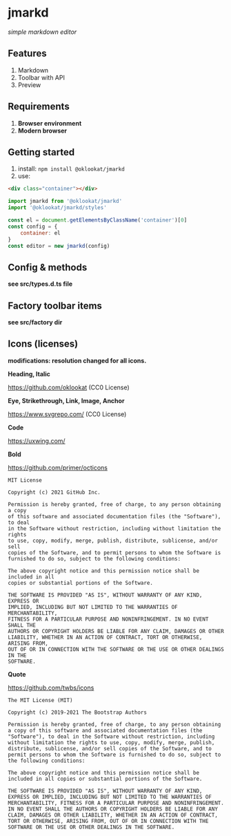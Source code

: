 # jmarkd
*simple markdown editor*

## Features
1. Markdown
2. Toolbar with API
3. Preview

## Requirements
1. **Browser environment**
2. **Modern browser**

## Getting started
1. install: ```npm install @oklookat/jmarkd```
2. use:
```html
<div class="container"></div>
```
```javascript
import jmarkd from '@oklookat/jmarkd'
import '@oklookat/jmarkd/styles'

const el = document.getElementsByClassName('container')[0]
const config = {
    container: el
}
const editor = new jmarkd(config)
```

## Config & methods
**see src/types.d.ts file**

## Factory toolbar items
**see src/factory dir**

## Icons (licenses)
**modifications: resolution changed for all icons.**

**Heading, Italic**

https://github.com/oklookat
(CC0 License)

**Eye, Strikethrough, Link, Image, Anchor**

https://www.svgrepo.com/
(CC0 License)

**Code**

https://uxwing.com/

**Bold**

https://github.com/primer/octicons

```
MIT License

Copyright (c) 2021 GitHub Inc.

Permission is hereby granted, free of charge, to any person obtaining a copy
of this software and associated documentation files (the "Software"), to deal
in the Software without restriction, including without limitation the rights
to use, copy, modify, merge, publish, distribute, sublicense, and/or sell
copies of the Software, and to permit persons to whom the Software is
furnished to do so, subject to the following conditions:

The above copyright notice and this permission notice shall be included in all
copies or substantial portions of the Software.

THE SOFTWARE IS PROVIDED "AS IS", WITHOUT WARRANTY OF ANY KIND, EXPRESS OR
IMPLIED, INCLUDING BUT NOT LIMITED TO THE WARRANTIES OF MERCHANTABILITY,
FITNESS FOR A PARTICULAR PURPOSE AND NONINFRINGEMENT. IN NO EVENT SHALL THE
AUTHORS OR COPYRIGHT HOLDERS BE LIABLE FOR ANY CLAIM, DAMAGES OR OTHER
LIABILITY, WHETHER IN AN ACTION OF CONTRACT, TORT OR OTHERWISE, ARISING FROM,
OUT OF OR IN CONNECTION WITH THE SOFTWARE OR THE USE OR OTHER DEALINGS IN THE
SOFTWARE.
```

**Quote**

https://github.com/twbs/icons

```
The MIT License (MIT)

Copyright (c) 2019-2021 The Bootstrap Authors

Permission is hereby granted, free of charge, to any person obtaining a copy of this software and associated documentation files (the "Software"), to deal in the Software without restriction, including without limitation the rights to use, copy, modify, merge, publish, distribute, sublicense, and/or sell copies of the Software, and to permit persons to whom the Software is furnished to do so, subject to the following conditions:

The above copyright notice and this permission notice shall be included in all copies or substantial portions of the Software.

THE SOFTWARE IS PROVIDED "AS IS", WITHOUT WARRANTY OF ANY KIND, EXPRESS OR IMPLIED, INCLUDING BUT NOT LIMITED TO THE WARRANTIES OF MERCHANTABILITY, FITNESS FOR A PARTICULAR PURPOSE AND NONINFRINGEMENT. IN NO EVENT SHALL THE AUTHORS OR COPYRIGHT HOLDERS BE LIABLE FOR ANY CLAIM, DAMAGES OR OTHER LIABILITY, WHETHER IN AN ACTION OF CONTRACT, TORT OR OTHERWISE, ARISING FROM, OUT OF OR IN CONNECTION WITH THE SOFTWARE OR THE USE OR OTHER DEALINGS IN THE SOFTWARE.
```
